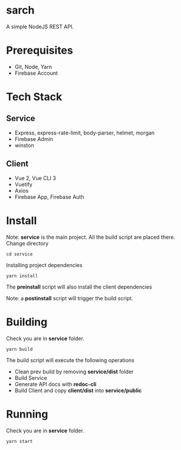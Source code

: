 # sarch

A simple NodeJS REST API.

# Prerequisites

- Git, Node, Yarn
- Firebase Account

# Tech Stack

## Service

- Express, express-rate-limit, body-parser, helmet, morgan
- Firebase Admin
- winston

## Client

- Vue 2, Vue CLI 3
- Vuetify
- Axios
- Firebase App, Firebase Auth

# Install

Note: **service** is the main project. All the build script are placed there.
Change directory

```
cd service
```

Installing project dependencies

```
yarn install
```

The **preinstall** script will also install the client dependencies

Note: a **postinstall** script will trigger the build script.

# Building

Check you are in **service** folder.

```
yarn build
```

The build script will execute the following operations

- Clean prev build by removing **service/dist** folder
- Build Service
- Generate API docs with **redoc-cli**
- Build Client and copy **client/dist** into **service/public**

# Running

Check you are in **service** folder.

```
yarn start
```
